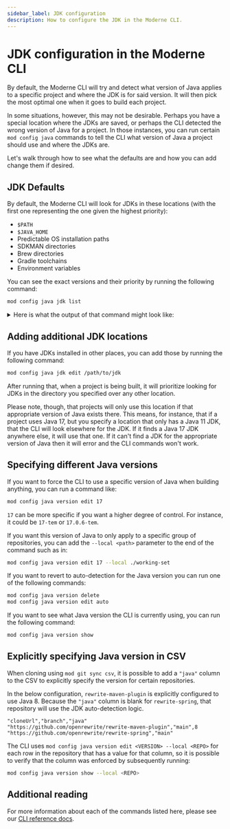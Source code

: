 ```yaml
---
sidebar_label: JDK configuration
description: How to configure the JDK in the Moderne CLI.
---
```


# JDK configuration in the Moderne CLI

By default, the Moderne CLI will try and detect what version of Java applies to a specific project and where the JDK is for said version. It will then pick the most optimal one when it goes to build each project.

In some situations, however, this may not be desirable. Perhaps you have a special location where the JDKs are saved, or perhaps the CLI detected the wrong version of Java for a project. In those instances, you can run certain `mod config java` commands to tell the CLI what version of Java a project should use and where the JDKs are.

Let's walk through how to see what the defaults are and how you can add change them if desired.

## JDK Defaults

By default, the Moderne CLI will look for JDKs in these locations (with the first one representing the one given the highest priority):

* `$PATH`
* `$JAVA_HOME`
* Predictable OS installation paths
* SDKMAN directories
* Brew directories
* Gradle toolchains
* Environment variables

You can see the exact versions and their priority by running the following command:

```bash
mod config java jdk list
```

<details>

<summary>Here is what the output of that command might look like:</summary>

```bash
➜  moderne-cli git:(main) ✗ mod config java jdk list

Moderne CLI 3.48.6

> Listing available JDKs

> Set globally for all repositories
17.0.7-tem       $PATH         java
17.0.7-tem       $JAVA_HOME    /Users/mikesol/.sdkman/candidates/java/17.0.7-tem/bin/java
21.0.1-oracle    OS directory  /Library/Java/JavaVirtualMachines/jdk-21.jdk/Contents/Home/bin/java
11.0.21-other    OS directory  /Users/mikesol/Library/Java/JavaVirtualMachines/corretto-11.0.21/Contents/Home/bin/java
17.0.7-tem       SDKMAN        /Users/mikesol/.sdkman/candidates/java/current/bin/java
17.0.7-tem       SDKMAN        /Users/mikesol/.sdkman/candidates/java/current/bin/java
17.0.7-tem       SDKMAN        /Users/mikesol/.sdkman/candidates/java/17.0.7-tem/bin/java
17.0.8-graalce   SDKMAN        /Users/mikesol/.sdkman/candidates/java/17.0.8-graalce/bin/java
1.8.0_392-other  SDKMAN        /Users/mikesol/.sdkman/candidates/java/8.0.392-amzn/bin/java
1.8.0_382-other  SDKMAN        /Users/mikesol/.sdkman/candidates/java/8.0.382-amzn/bin/java

* What to do next
    > Run mod config java jdk edit to change this configuration
    > Add --local <path-to-local-repos> to see repository-specific values
    > Run mod config java jdk delete to delete global configuration

MOD SUCCEEDED in (0.62s)
```

</details>

## Adding additional JDK locations

If you have JDKs installed in other places, you can add those by running the following command:

```bash
mod config java jdk edit /path/to/jdk
```

After running that, when a project is being built, it will prioritize looking for JDKs in the directory you specified over any other location.

Please note, though, that projects will only use this location if that appropriate version of Java exists there. This means, for instance, that if a project uses Java 17, but you specify a location that only has a Java 11 JDK, that the CLI will look elsewhere for the JDK. If it finds a Java 17 JDK anywhere else, it will use that one. If it can't find a JDK for the appropriate version of Java then it will error and the CLI commands won't work.

## Specifying different Java versions

If you want to force the CLI to use a specific version of Java when building anything, you can run a command like:

```bash
mod config java version edit 17
```

`17` can be more specific if you want a higher degree of control. For instance, it could be `17-tem` or `17.0.6-tem`.

If you want this version of Java to only apply to a specific group of repositories, you can add the `--local <path>` parameter to the end of the command such as in:

```bash
mod config java version edit 17 --local ./working-set
```

If you want to revert to auto-detection for the Java version you can run one of the following commands:

```bash
mod config java version delete
mod config java version edit auto
```

If you want to see what Java version the CLI is currently using, you can run the following command:

```bash
mod config java version show
```

## Explicitly specifying Java version in CSV

When cloning using `mod git sync csv`, it is possible to add a `"java"` column to the CSV to explicitly specify the version for certain repositories.

In the below configuration, `rewrite-maven-plugin` is explicitly configured to use Java 8. Because the `"java"` column is blank for `rewrite-spring`, that repository will use the JDK auto-detection logic.

```csv
"cloneUrl","branch","java"
"https://github.com/openrewrite/rewrite-maven-plugin","main",8
"https://github.com/openrewrite/rewrite-spring","main"
```

The CLI uses `mod config java version edit <VERSION> --local <REPO>` for each row in the repository that has a value for that column, so it is possible to verify that the column was enforced by subsequently running:

```bash
mod config java version show --local <REPO>
```

## Additional reading

For more information about each of the commands listed here, please see our [CLI reference docs](../cli-reference.md).
